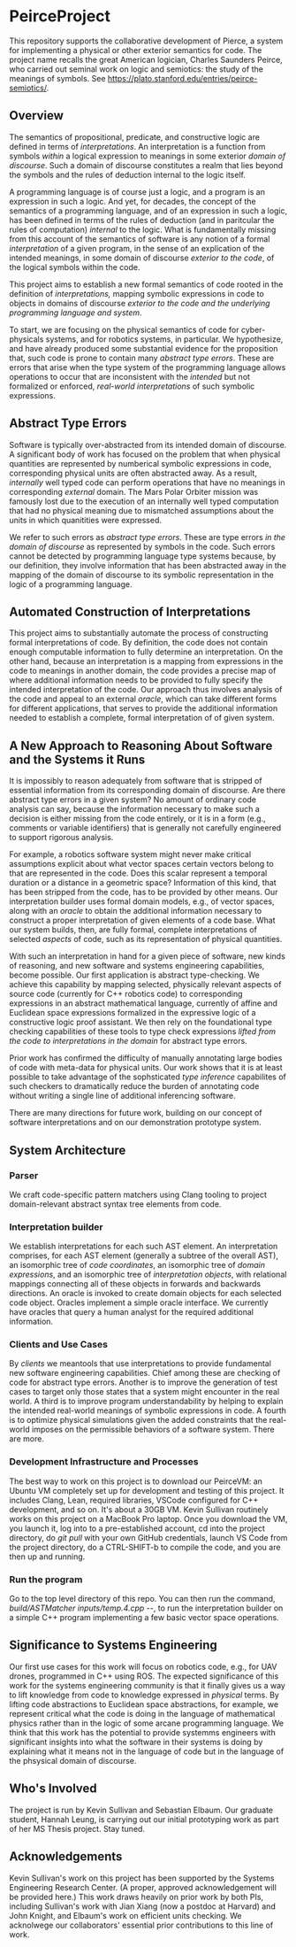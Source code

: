 # PeirceProject
This repository supports the collaborative development of Pierce, a system for implementing a physical or other exterior semantics for code. The project name recalls the great American logician, Charles Saunders Peirce, who carried out seminal work on logic and semiotics: the study of the meanings of symbols.  See https://plato.stanford.edu/entries/peirce-semiotics/. 

## Overview
The semantics of propositional, predicate, and constructive logic are defined in terms of
*interpretations*. An interpretation is a function from symbols *within* a logical expression to meanings in some exterior *domain of discourse*. Such a domain of discourse constitutes a realm that lies beyond the symbols and the rules of deduction internal to the logic itself.

A programming language is of course just a logic, and a program is an expression in such a logic. And yet, for decades, the concept of the semantics of a programming language, and of an expression in such a logic, has been defined in terms of the rules of deduction (and in paritcular the rules of computation) *internal* to the logic. What is fundamentally missing from this account of the semantics of software is any notion of a formal *interpretation* of a given program, in the sense of an explication of the intended meanings, in some domain of discourse *exterior to the code*, of the logical symbols within the code.

This project aims to establish a new formal semantics of code rooted in the definition of *interpretations,* mapping symbolic expressions in code to objects in domains of discourse *exterior to the code and the underlying programming language and system*. 

To start, we are focusing on the physical semantics of code for cyber-physicals systems, and for robotics systems, in particular. We hypothesize, and have already produced some substantial evidence for the proposition that, such code is prone to contain many *abstract type errors*. These are errors that arise when the type system of the programming language allows operations to occur that are inconsistent with the *intended* but not formalized or enforced, *real-world interpretations* of such symbolic expressions. 

## Abstract Type Errors
Software is typically over-abstracted from its intended domain of discourse. A significant body of work has focused on the problem that when physical quantities are represented by numberical symbolic expressions in code, corresponding physical units are often abstracted away. As a result, *internally* well typed code can perform operations that have no meanings in corresponding *external* domain. The Mars Polar Orbiter mission was famously lost due to the execution of an internally well typed computation that had no physical meaning due to mismatched assumptions about the units in which quanitities were expressed.

We refer to such errors as *abstract type errors*. These are type errors *in the domain of discourse* as represented by symbols in the code. Such errors cannot be detected by programming language type systems because, by our definition, they involve information that has been abstracted away in the mapping of the domain of discourse to its symbolic representation in the logic of a programming language.  

## Automated Construction of Interpretations
This project aims to substantially automate the process of constructing formal interpretations of code. By definition, the code does not contain enough computable information to fully determine an interpretation. On the other hand, because an interpretation is a mapping from expressions in the code to meanings in another domain, the code provides a precise map of where additional information needs to be provided to fully specify the intended interpretation of the code. Our approach thus involves analysis of the code and appeal to an external *oracle*, which can take different forms for different applications, that serves to provide the additional information needed to establish a complete, formal interpretation of of given system. 

## A New Approach to Reasoning About Software and the Systems it Runs

It is impossibly to reason adequately from software that is stripped of essential information from its corresponding domain of discourse. Are there abstract type errors in a given system? No amount of ordinary code analysis can say, because the information necessary to make such a decision is either missing from the code entirely, or it is in a form (e.g., comments or variable identifiers) that is generally not carefully engineered to support rigorous analysis. 

For example, a robotics software system might never make critical assumptions explicit about what vector spaces certain vectors belong to that are represented in the code. Does this scalar represent a temporal duration or a distance in a geometric space? Information of this kind, that has been stripped from the code, has to be provided by other means. Our interpretation builder uses formal domain models, e.g., of vector spaces, along with an *oracle* to obtain the additional information necessary to construct a proper interpretation of given elements of a code base. What our system builds, then, are fully formal, complete interpretations of selected *aspects* of code, such as its representation of physical quantities. 

With such an interpretation in hand for a given piece of software, new kinds of reasoning, and new software and systems engineering capabilities, become possible. Our first application is abstract type-checking. We achieve this capability by mapping selected, physically relevant aspects of source code (currently for C++ robotics code) to corresponding expressions in an abstract mathematical language, currently of affine and Euclidean space expressions formalized in the expressive logic of a constructive logic proof assistant. We then rely on the foundational type checking capabilities of these tools to type check expressions *lifted from the code to interpretations in the domain* for abstract type errors.

Prior work has confirmed the difficulty of manually annotating large bodies of code with meta-data for physical units. Our work shows that it is at least possible to take advantage of the sophsticated *type inference* capabilites of such checkers to dramatically reduce the burden of annotating code without writing a single line of additional inferencing software.

There are many directions for future work, building on our concept of software interpretations and on our demonstration prototype system.

## System Architecture

### Parser

We craft code-specific pattern matchers using Clang tooling to project domain-relevant abstract syntax tree elements from code.

### Interpretation builder

We establish interpretations for each such AST element. An interpretation comprises, for each AST element (generally a subtree of the overall AST), an isomorphic tree of *code coordinates*, an isomorphic tree of *domain expressions*, and an isomorphic tree of *interpretation objects*, with relational mappings connecting all of these objects in forwards and backwards directions. An oracle is invoked to create domain objects for each selected code object. Oracles implement a simple oracle interface. We currently have oracles that query a human analyst for the required additional information. 

### Clients and Use Cases

By *clients* we meantools that use interpretations to provide fundamental new software engineering capabilities. Chief among these are checking of code for abstract type errors. Another is to improve the generation of test cases to target only those states that a system might encounter in the real world. A third is to improve program understandability by helping to explain the intended real-world meanings of symbolic expressions in code. A fourth is to optimize physical simulations given the added constraints that the real-world imposes on the permissible behaviors of a software system. There are more.


### Development Infrastructure and Processes
The best way to work on this project is to download our PeirceVM: an Ubuntu VM completely set up for development and testing of this project. It includes Clang, Lean, required libraries, VSCode configured for C++ development, and so on. It's about a 30GB VM. Kevin Sullivan routinely works on this project on a MacBook Pro laptop. Once you download the VM, you launch it, log into to a pre-established account, cd into the project directory, do *git pull* with your own GitHub credentials, launch VS Code from the project directory, do a CTRL-SHIFT-b to compile the code, and you are then up and running. 

### Run the program

Go to the top level directory of this repo. You can then run the command, *build/ASTMatcher inputs/temp.4.cpp --*, to run the interpretation builder on a simple C++ program implementing a few basic vector space operations. 


## Significance to Systems Engineering

Our first use cases for this work will focus on robotics code, e.g., for UAV drones, programmed in C++ using ROS. The expected significance of this work for the systems engineering community is that it finally gives us a way to lift knowledge from code to knowledge expressed in *physical* terms. By lifting code abstractions to Euclidean space abstractions, for example, we represent critical what the code is doing in the language of mathematical physics rather than in the logic of some arcane programming language. We think that this work has the potential to provide systemms engineers with significant insights into what the software in their systems is doing by explaining what it means not in the language of code but in the language of the phsysical domain of discourse. 

## Who's Involved
The project is run by Kevin Sullivan and Sebastian Elbaum. Our graduate student, Hannah Leung, is carrying out our initial prototyping work as part of her MS Thesis project. Stay tuned.

## Acknowledgements

Kevin Sullivan's work on this project has been supported by the Systems Engineering Research Center. (A proper, approved acknowledgement will be provided here.) This work draws heavily on prior work by both PIs, including Sullivan's work with Jian Xiang (now a postdoc at Harvard) and John Knight, and Elbaum's work on efficient units checking. We acknolwege our collaborators' essential prior contributions to this line of work.
